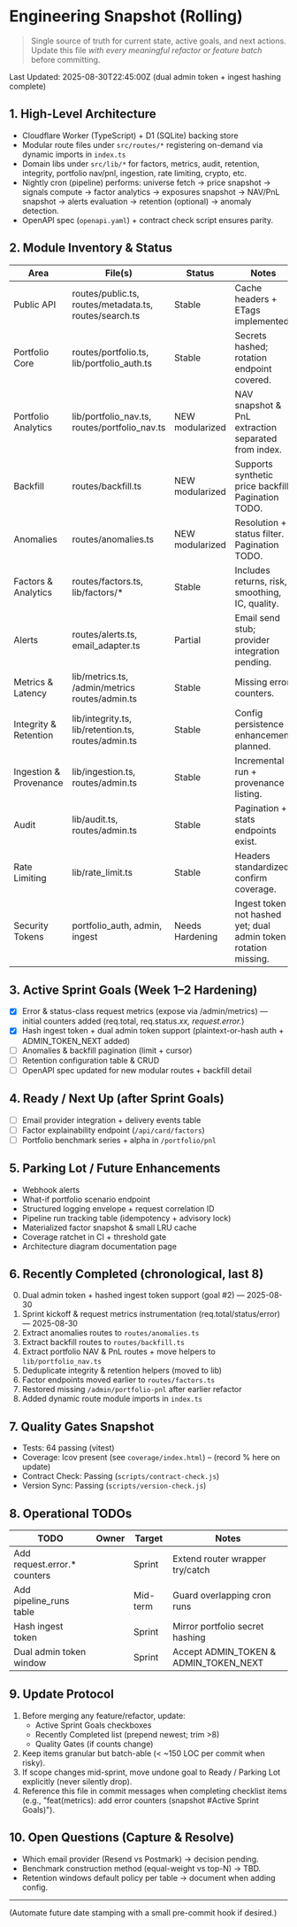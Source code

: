# Engineering Snapshot (Rolling)

> Single source of truth for current state, active goals, and next actions. Update this file *with every meaningful refactor or feature batch* before committing.

Last Updated: 2025-08-30T22:45:00Z (dual admin token + ingest hashing complete)

## 1. High-Level Architecture
- Cloudflare Worker (TypeScript) + D1 (SQLite) backing store
- Modular route files under `src/routes/*` registering on-demand via dynamic imports in `index.ts`
- Domain libs under `src/lib/*` for factors, metrics, audit, retention, integrity, portfolio nav/pnl, ingestion, rate limiting, crypto, etc.
- Nightly cron (pipeline) performs: universe fetch → price snapshot → signals compute → factor analytics → exposures snapshot → NAV/PnL snapshot → alerts evaluation → retention (optional) → anomaly detection.
- OpenAPI spec (`openapi.yaml`) + contract check script ensures parity.

## 2. Module Inventory & Status
| Area | File(s) | Status | Notes |
|------|---------|--------|-------|
| Public API | routes/public.ts, routes/metadata.ts, routes/search.ts | Stable | Cache headers + ETags implemented. |
| Portfolio Core | routes/portfolio.ts, lib/portfolio_auth.ts | Stable | Secrets hashed; rotation endpoint covered. |
| Portfolio Analytics | lib/portfolio_nav.ts, routes/portfolio_nav.ts | NEW modularized | NAV snapshot & PnL extraction separated from index. |
| Backfill | routes/backfill.ts | NEW modularized | Supports synthetic price backfill. Pagination TODO. |
| Anomalies | routes/anomalies.ts | NEW modularized | Resolution + status filter. Pagination TODO. |
| Factors & Analytics | routes/factors.ts, lib/factors/* | Stable | Includes returns, risk, smoothing, IC, quality. |
| Alerts | routes/alerts.ts, email_adapter.ts | Partial | Email send stub; provider integration pending. |
| Metrics & Latency | lib/metrics.ts, /admin/metrics routes/admin.ts | Stable | Missing error counters. |
| Integrity & Retention | lib/integrity.ts, lib/retention.ts, routes/admin.ts | Stable | Config persistence enhancement planned. |
| Ingestion & Provenance | lib/ingestion.ts, routes/admin.ts | Stable | Incremental run + provenance listing. |
| Audit | lib/audit.ts, routes/admin.ts | Stable | Pagination + stats endpoints exist. |
| Rate Limiting | lib/rate_limit.ts | Stable | Headers standardized; confirm coverage. |
| Security Tokens | portfolio_auth, admin, ingest | Needs Hardening | Ingest token not hashed yet; dual admin token rotation missing. |

## 3. Active Sprint Goals (Week 1–2 Hardening)
- [x] Error & status-class request metrics (expose via /admin/metrics) — initial counters added (req.total, req.status.*xx, request.error.*)
- [x] Hash ingest token + dual admin token support (plaintext-or-hash auth + ADMIN_TOKEN_NEXT added)
- [ ] Anomalies & backfill pagination (limit + cursor)
- [ ] Retention configuration table & CRUD
- [ ] OpenAPI spec updated for new modular routes + backfill detail

## 4. Ready / Next Up (after Sprint Goals)
- [ ] Email provider integration + delivery events table
- [ ] Factor explainability endpoint (`/api/card/factors`)
- [ ] Portfolio benchmark series + alpha in `/portfolio/pnl`

## 5. Parking Lot / Future Enhancements
- Webhook alerts
- What-if portfolio scenario endpoint
- Structured logging envelope + request correlation ID
- Pipeline run tracking table (idempotency + advisory lock)
- Materialized factor snapshot & small LRU cache
- Coverage ratchet in CI + threshold gate
- Architecture diagram documentation page

## 6. Recently Completed (chronological, last 8)
0. Dual admin token + hashed ingest token support (goal #2) — 2025-08-30
1. Sprint kickoff & request metrics instrumentation (req.total/status/error) — 2025-08-30
2. Extract anomalies routes to `routes/anomalies.ts`
3. Extract backfill routes to `routes/backfill.ts`
4. Extract portfolio NAV & PnL routes + move helpers to `lib/portfolio_nav.ts`
5. Deduplicate integrity & retention helpers (moved to lib)
6. Factor endpoints moved earlier to `routes/factors.ts`
7. Restored missing `/admin/portfolio-pnl` after earlier refactor
8. Added dynamic route module imports in `index.ts`

## 7. Quality Gates Snapshot
- Tests: 64 passing (vitest)
- Coverage: lcov present (see `coverage/index.html`) – (record % here on update)
- Contract Check: Passing (`scripts/contract-check.js`)
- Version Sync: Passing (`scripts/version-check.js`)

## 8. Operational TODOs
| TODO | Owner | Target | Notes |
|------|-------|--------|-------|
| Add request.error.* counters | | Sprint | Extend router wrapper try/catch |
| Add pipeline_runs table | | Mid-term | Guard overlapping cron runs |
| Hash ingest token | | Sprint | Mirror portfolio secret hashing |
| Dual admin token window | | Sprint | Accept ADMIN_TOKEN & ADMIN_TOKEN_NEXT |

## 9. Update Protocol
1. Before merging any feature/refactor, update:
   - Active Sprint Goals checkboxes
   - Recently Completed list (prepend newest; trim >8)
   - Quality Gates (if counts change)
2. Keep items granular but batch-able (< ~150 LOC per commit when risky).
3. If scope changes mid-sprint, move undone goal to Ready / Parking Lot explicitly (never silently drop).
4. Reference this file in commit messages when completing checklist items (e.g., "feat(metrics): add error counters (snapshot #Active Sprint Goals)").

## 10. Open Questions (Capture & Resolve)
- Which email provider (Resend vs Postmark) → decision pending.
- Benchmark construction method (equal-weight vs top-N) → TBD.
- Retention windows default policy per table → document when adding config.

---
(Automate future date stamping with a small pre-commit hook if desired.)
